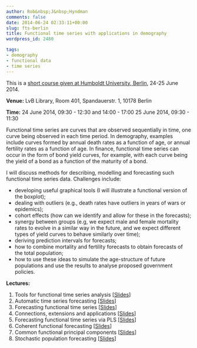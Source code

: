 ```yaml
---
author: Rob&nbsp;J&nbsp;Hyndman
comments: false
date: 2014-06-24 02:33:11+00:00
slug: fts-berlin
title: Functional time series with applications in demography
wordpress_id: 2480

tags:
- demography
- functional data
- time series
---
```


This is a [short course given at Humboldt University, Berlin](http://irtg1792.hu-berlin.de/short-courses), 24-25 June 2014.

**Venue:** LvB Library, Room 401, Spandauerstr. 1, 10178 Berlin

**Time:**
24 June 2014, 09:30 - 12:30 and 14:00 - 17:00
25 June 2014, 09:30 - 11:30


Functional time series are curves that are observed sequentially in time, one curve being observed in each time period. In demography, examples include curves formed by annual death rates as a function of age, or annual fertility rates as a function of age. In finance, functional time series can occur in the form of bond yield curves, for example, with each curve being the yield of a bond as a function of the maturity of a bond.

I will discuss methods for describing, modelling and forecasting such functional time series data. Challenges include:
	
  * developing useful graphical tools (I will illustrate a functional version of the boxplot);
  * dealing with outliers (e.g., death rates have outliers in years of wars or epidemics);
  * cohort effects (how can we identify and allow for these in the forecasts);
  * synergy between groups (e.g, we expect male and female mortality rates to evolve in a similar way in the future, and we expect different types of yield curves to behave similarly over time);
  * deriving prediction intervals for forecasts;
  * how to combine mortality and fertility forecasts to obtain forecasts of the total population;
  * how to use these ideas to simulate the age-structure of future populations and use the results to analyse proposed government policies.


**Lectures:**

  1. Tools for functional time series analysis [[Slides](/talks/Berlin1.pdf)]
  2. Automatic time series forecasting [[Slides](/talks/Berlin2.pdf)]
  3. Forecasting functional time series [[Slides](/talks/Berlin3.pdf)]
  4. Connections, extensions and applications [[Slides](/talks/Berlin4.pdf)]
  5. Forecasting functional time series via PLS [[Slides](/talks/Berlin5.pdf)]
  6. Coherent functional forecasting [[Slides](/talks/Berlin6.pdf)]
  7. Common functional principal components [[Slides](/talks/Berlin7.pdf)]
  8. Stochastic population forecasting [[Slides](/talks/Berlin8.pdf)]
